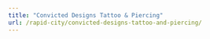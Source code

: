 ```yaml
---
title: "Convicted Designs Tattoo & Piercing"
url: /rapid-city/convicted-designs-tattoo-and-piercing/
---
```

